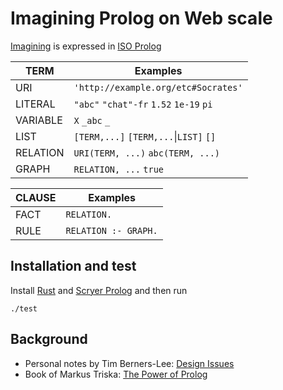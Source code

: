 # Imagining Prolog on Web scale

[Imagining](https://github.com/josd/imagining) is expressed in [ISO Prolog](https://en.wikipedia.org/wiki/Prolog#ISO_Prolog)

TERM            | Examples
----------------|---------
URI             | `'http://example.org/etc#Socrates'`
LITERAL         | `"abc"` `"chat"-fr` `1.52` `1e-19` `pi`
VARIABLE        | `X` `_abc` `_`
LIST            | `[TERM,...]` `[TERM,...`\|`LIST]` `[]`
RELATION        | `URI(TERM, ...)` `abc(TERM, ...)`
GRAPH           | `RELATION, ...` `true`

CLAUSE          | Examples
----------------|---------
FACT            | `RELATION.`
RULE            | `RELATION :- GRAPH.`


## Installation and test

Install [Rust](https://www.rust-lang.org/tools/install) and [Scryer Prolog](https://github.com/mthom/scryer-prolog#installing-scryer-prolog) and then run

```
./test
```

## Background

- Personal notes by Tim Berners-Lee: [Design Issues](https://www.w3.org/DesignIssues/)
- Book of Markus Triska: [The Power of Prolog](https://www.metalevel.at/prolog)
